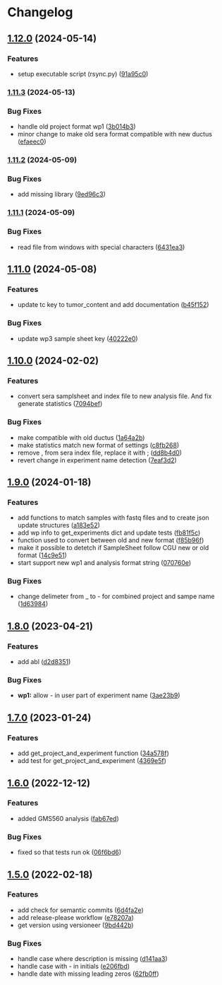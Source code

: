 # Changelog

## [1.12.0](https://www.github.com/clinical-genomics-uppsala/ductus-core/compare/v1.11.3...v1.12.0) (2024-05-14)


### Features

* setup executable script (rsync.py) ([91a95c0](https://www.github.com/clinical-genomics-uppsala/ductus-core/commit/91a95c046662762a791ea9c89bfd4df295d0995b))

### [1.11.3](https://www.github.com/clinical-genomics-uppsala/ductus-core/compare/v1.11.2...v1.11.3) (2024-05-13)


### Bug Fixes

* handle old project format wp1 ([3b014b3](https://www.github.com/clinical-genomics-uppsala/ductus-core/commit/3b014b3dad75893b621b8da047cec135594570c5))
* minor change to make old sera format compatible with new ductus ([efaeec0](https://www.github.com/clinical-genomics-uppsala/ductus-core/commit/efaeec03448880f6db819e82a05e94db00953b16))

### [1.11.2](https://www.github.com/clinical-genomics-uppsala/ductus-core/compare/v1.11.1...v1.11.2) (2024-05-09)


### Bug Fixes

* add missing library ([9ed96c3](https://www.github.com/clinical-genomics-uppsala/ductus-core/commit/9ed96c318a71f809e4e29764ea9a4b175d7ca89f))

### [1.11.1](https://www.github.com/clinical-genomics-uppsala/ductus-core/compare/v1.11.0...v1.11.1) (2024-05-09)


### Bug Fixes

* read file from windows with special characters ([6431ea3](https://www.github.com/clinical-genomics-uppsala/ductus-core/commit/6431ea3f12afc87762e6b54cea02832af6a80320))

## [1.11.0](https://www.github.com/clinical-genomics-uppsala/ductus-core/compare/v1.10.0...v1.11.0) (2024-05-08)


### Features

* update tc key to tumor_content and add documentation ([b45f152](https://www.github.com/clinical-genomics-uppsala/ductus-core/commit/b45f152573aa0e47d97395e708a08b9da205e8ad))


### Bug Fixes

* update wp3 sample sheet key ([40222e0](https://www.github.com/clinical-genomics-uppsala/ductus-core/commit/40222e05633ef368d5fa061b98d9f04fcdf20022))

## [1.10.0](https://www.github.com/clinical-genomics-uppsala/ductus-core/compare/v1.9.0...v1.10.0) (2024-02-02)


### Features

* convert sera samplsheet and index file to new analysis file. And fix generate statistics ([7094bef](https://www.github.com/clinical-genomics-uppsala/ductus-core/commit/7094befa5d1f7477deea0518b574745915b932e0))


### Bug Fixes

* make compatible with old ductus ([1a64a2b](https://www.github.com/clinical-genomics-uppsala/ductus-core/commit/1a64a2b7c8070d1d9f3df86ca6f16e4fe6415ccd))
* make statistics match new format of settings ([c8fb268](https://www.github.com/clinical-genomics-uppsala/ductus-core/commit/c8fb26876078125cd22a322b4a0ac09534af60c0))
* remove , from sera index file, replace it with ; ([dd8b4d0](https://www.github.com/clinical-genomics-uppsala/ductus-core/commit/dd8b4d0664a14ab76daba7dc08c9a908099f43e3))
* revert change in experiment name detection ([7eaf3d2](https://www.github.com/clinical-genomics-uppsala/ductus-core/commit/7eaf3d2b39476e132c206ab41cbcac835ba99ecc))

## [1.9.0](https://www.github.com/clinical-genomics-uppsala/ductus-core/compare/v1.8.0...v1.9.0) (2024-01-18)


### Features

* add functions to match samples with fastq files and to create json update structures ([a183e52](https://www.github.com/clinical-genomics-uppsala/ductus-core/commit/a183e5258f96d58a9aacc14ecf7aad45795969ce))
* add wp info to get_experiments dict and update tests ([fb81f5c](https://www.github.com/clinical-genomics-uppsala/ductus-core/commit/fb81f5cace035c9fdb2d15e8208518621d5b6984))
* function used to convert between old and new format ([f85b96f](https://www.github.com/clinical-genomics-uppsala/ductus-core/commit/f85b96f2f0bd18da1ce69c805876517d88c5a0bf))
* make it possible to detetch if SampleSheet follow CGU new or old format ([14c9e51](https://www.github.com/clinical-genomics-uppsala/ductus-core/commit/14c9e51140524601cfebf1ec299a45368659ab51))
* start support new wp1 and analysis format string ([070760e](https://www.github.com/clinical-genomics-uppsala/ductus-core/commit/070760e62000a22907652da5b33a348ee6ccda29))


### Bug Fixes

* change delimeter from _ to - for combined project and sampe name ([1d63984](https://www.github.com/clinical-genomics-uppsala/ductus-core/commit/1d63984745e49958be2ec44e9f9e5280d4da45b2))

## [1.8.0](https://www.github.com/clinical-genomics-uppsala/ductus-core/compare/v1.7.0...v1.8.0) (2023-04-21)


### Features

* add abl ([d2d8351](https://www.github.com/clinical-genomics-uppsala/ductus-core/commit/d2d8351655a1775ba275c5f4348ce8a107a8bab3))


### Bug Fixes

* **wp1:** allow - in user part of experiment name ([3ae23b9](https://www.github.com/clinical-genomics-uppsala/ductus-core/commit/3ae23b930153686cebbca9504ee8bb9edf53a149))

## [1.7.0](https://www.github.com/clinical-genomics-uppsala/ductus-core/compare/v1.6.0...v1.7.0) (2023-01-24)


### Features

* add get_project_and_experiment function ([34a578f](https://www.github.com/clinical-genomics-uppsala/ductus-core/commit/34a578fabf782e2f74b61e4b758ce701b89c7e37))
* add test for get_project_and_experiment ([4369e5f](https://www.github.com/clinical-genomics-uppsala/ductus-core/commit/4369e5f210b5be78c3dad4fb3e06d7afe0f3a638))

## [1.6.0](https://www.github.com/clinical-genomics-uppsala/ductus-core/compare/v1.5.0...v1.6.0) (2022-12-12)


### Features

* added GMS560 analysis ([fab67ed](https://www.github.com/clinical-genomics-uppsala/ductus-core/commit/fab67ed08c75d9be64ddbceb22faff35f7f66aa9))


### Bug Fixes

* fixed so that tests run ok ([06f6bd6](https://www.github.com/clinical-genomics-uppsala/ductus-core/commit/06f6bd66e8c51ed64bb22921eb71700260c94095))

## [1.5.0](https://www.github.com/clinical-genomics-uppsala/ductus-core/compare/v1.4.0...v1.5.0) (2022-02-18)


### Features

* add check for semantic commits ([6d4fa2e](https://www.github.com/clinical-genomics-uppsala/ductus-core/commit/6d4fa2e66df94532b1c4857e6951151b75f1e174))
* add release-please workflow ([e78207a](https://www.github.com/clinical-genomics-uppsala/ductus-core/commit/e78207a9a90a70b651f567ce0b13ae8038a20658))
* get version using versioneer ([9bd442b](https://www.github.com/clinical-genomics-uppsala/ductus-core/commit/9bd442baaa260a62aaf54cc8232df615c0d2d492))


### Bug Fixes

* handle case where description is missing ([d141aa3](https://www.github.com/clinical-genomics-uppsala/ductus-core/commit/d141aa3628804a40518be192d78275deb0194c2c))
* handle case with - in initials ([e206fbd](https://www.github.com/clinical-genomics-uppsala/ductus-core/commit/e206fbd0e22f784e54dfe44402e33df16eaf161c))
* handle date with missing leading zeros ([62fb0ff](https://www.github.com/clinical-genomics-uppsala/ductus-core/commit/62fb0ff04bd9297862856204483a047a28549480))
